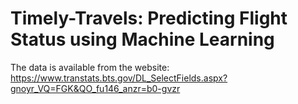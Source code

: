 # Timely-Travels: Predicting Flight Status using Machine Learning
The data is available from the website: 
https://www.transtats.bts.gov/DL_SelectFields.aspx?gnoyr_VQ=FGK&QO_fu146_anzr=b0-gvzr
